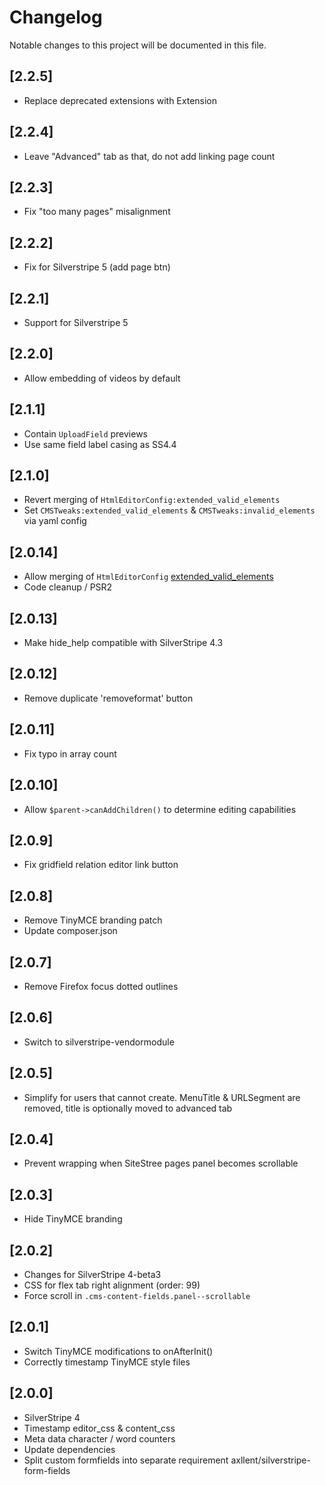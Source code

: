 # Changelog

Notable changes to this project will be documented in this file.

## [2.2.5]

- Replace deprecated extensions with Extension


## [2.2.4]

- Leave "Advanced" tab as that, do not add linking page count


## [2.2.3]

- Fix "too many pages" misalignment


## [2.2.2]

- Fix for Silverstripe 5 (add page btn)


## [2.2.1]

- Support for Silverstripe 5


## [2.2.0]

- Allow embedding of videos by default


## [2.1.1]

- Contain `UploadField` previews
- Use same field label casing as SS4.4


## [2.1.0]

- Revert merging of `HtmlEditorConfig:extended_valid_elements`
- Set `CMSTweaks:extended_valid_elements` & `CMSTweaks:invalid_elements` via yaml config


## [2.0.14]

- Allow merging of `HtmlEditorConfig` [extended_valid_elements](https://github.com/axllent/silverstripe-cms-tweaks/pull/7)
- Code cleanup / PSR2


## [2.0.13]

- Make hide_help compatible with SilverStripe 4.3


## [2.0.12]

- Remove duplicate 'removeformat' button


## [2.0.11]

- Fix typo in array count


## [2.0.10]

- Allow `$parent->canAddChildren()` to determine editing capabilities


## [2.0.9]

- Fix gridfield relation editor link button


## [2.0.8]

- Remove TinyMCE branding patch
- Update composer.json


## [2.0.7]

- Remove Firefox focus dotted outlines


## [2.0.6]

- Switch to silverstripe-vendormodule


## [2.0.5]

- Simplify for users that cannot create. MenuTitle & URLSegment are removed, title is optionally moved to advanced tab


## [2.0.4]

- Prevent wrapping when SiteStree pages panel becomes scrollable


## [2.0.3]

- Hide TinyMCE branding


## [2.0.2]

- Changes for SilverStripe 4-beta3
- CSS for flex tab right alignment (order: 99)
- Force scroll in `.cms-content-fields.panel--scrollable`


## [2.0.1]

- Switch TinyMCE modifications to onAfterInit()
- Correctly timestamp TinyMCE style files


## [2.0.0]

- SilverStripe 4
- Timestamp editor_css & content_css
- Meta data character / word counters
- Update dependencies
- Split custom formfields into separate requirement axllent/silverstripe-form-fields
